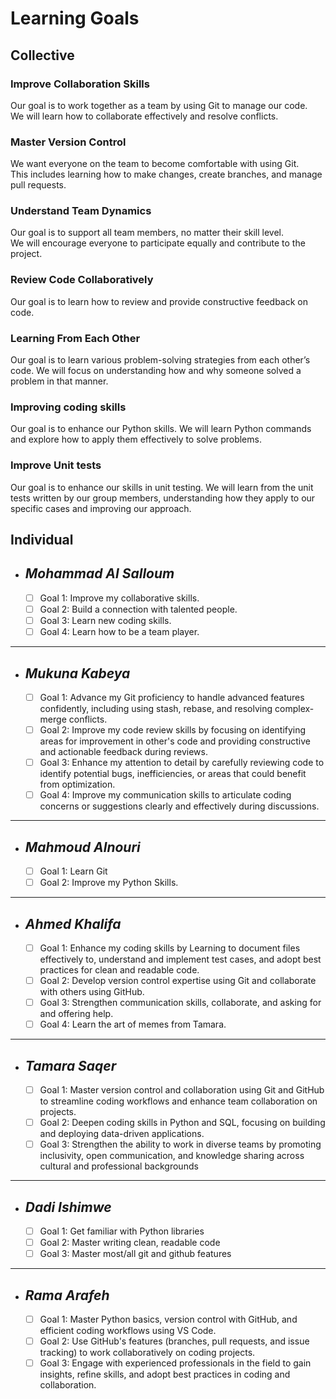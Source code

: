 # Learning Goals

## Collective

### Improve Collaboration Skills  

Our goal is to work together as a team by using Git to manage our code.  
We will learn how to collaborate effectively and resolve conflicts.

### Master Version Control  

We want everyone on the team to become comfortable with using Git.  
This includes learning how to make changes, create branches, and manage pull requests.

### Understand Team Dynamics  

Our goal is to support all team members, no matter their skill level.  
We will encourage everyone to participate equally and contribute to the project.

### Review Code Collaboratively  

Our goal is to learn how to review and provide constructive feedback on code.

### Learning From Each Other  

Our goal is to learn various problem-solving strategies from each other’s code.
We will focus on understanding how and why someone solved a problem in that manner.

### Improving coding skills

Our goal is to enhance our Python skills.
We will learn Python commands
and explore how to apply them effectively to solve problems.

### Improve Unit tests

Our goal is to enhance our skills in unit testing.
We will learn from the unit tests written by our group members,
understanding how they apply to our specific cases and improving our approach.

## Individual

- ## _Mohammad Al Salloum_

  - [ ] Goal 1: Improve my collaborative skills.
  - [ ] Goal 2: Build a connection with talented people.
  - [ ] Goal 3: Learn new coding skills.
  - [ ] Goal 4: Learn how to be a team player.

---

- ## _Mukuna Kabeya_

  - [ ] Goal 1: Advance my Git proficiency to handle advanced features confidently,
  including using stash, rebase, and resolving complex- merge conflicts.
  - [ ] Goal 2: Improve my code review skills by focusing on identifying areas for
    improvement in other's code and providing constructive
  and actionable feedback during reviews.
  - [ ] Goal 3: Enhance my attention to detail
    by carefully reviewing code to identify potential bugs,
    inefficiencies, or areas that could benefit from optimization.
  - [ ] Goal 4: Improve my communication skills to articulate coding concerns
    or suggestions clearly and effectively during discussions.

---

- ## _Mahmoud Alnouri_

  - [ ] Goal 1: Learn Git
  - [ ] Goal 2: Improve my Python Skills.

---

- ## _Ahmed Khalifa_

  - [ ] Goal 1: Enhance my coding skills by Learning to document files
  effectively to,
understand and implement test cases, and
 adopt best practices for clean and
readable code.
  - [ ] Goal 2: Develop version control expertise
    using Git and collaborate with others using GitHub.
  - [ ] Goal 3: Strengthen communication skills, collaborate,
    and asking for and offering help.
  - [ ] Goal 4: Learn the art of memes from Tamara.

---

- ## _Tamara Saqer_

  - [ ] Goal 1: Master version control and collaboration using Git and GitHub to
  streamline coding workflows and enhance team collaboration on projects.
  - [ ] Goal 2: Deepen coding skills in Python and SQL, focusing on building and
  deploying data-driven applications.
  - [ ] Goal 3: Strengthen the ability to work in diverse teams by promoting inclusivity,
   open communication, and knowledge sharing across cultural and professional backgrounds
  
---

- ## _Dadi Ishimwe_

  - [ ] Goal 1: Get familiar with Python libraries
  - [ ] Goal 2: Master writing clean, readable code
  - [ ] Goal 3: Master most/all git and github features
  
---

- ## _Rama Arafeh_

  - [ ] Goal 1: Master Python basics, version control with GitHub,
        and efficient coding workflows using VS Code.
  - [ ] Goal 2: Use GitHub's features (branches, pull requests, and issue tracking)
        to work collaboratively on coding projects.
  - [ ] Goal 3: Engage with experienced professionals in the field to gain insights,
         refine skills, and adopt best practices in coding and collaboration.
